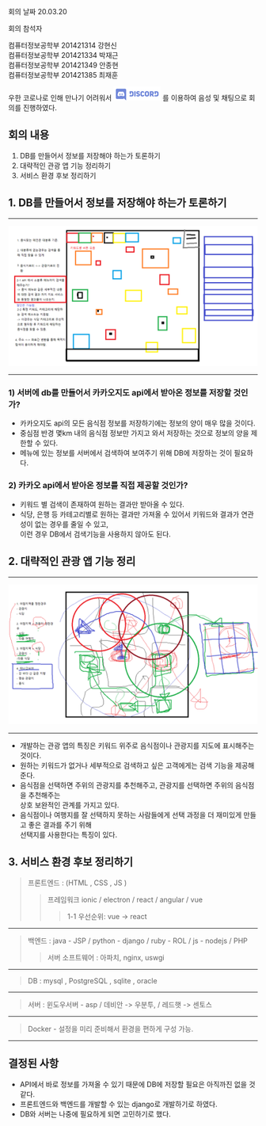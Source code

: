 회의 날짜 20.03.20

회의 참석자

컴퓨터정보공학부 201421314 강현신   
컴퓨터정보공학부 201421334 박재근   
컴퓨터정보공학부 201421349 안종현   
컴퓨터정보공학부 201421385 최재훈   


우한 코로나로 인해 만나기 어려워서 ![Alt text](/res/discord_edit.png) 를 이용하여 음성 및 채팅으로 회의를 진행하였다.

## 회의 내용
1. DB를 만들어서 정보를 저장해야 하는가 토론하기
2. 대략적인 관광 앱 기능 정리하기
3. 서비스 환경 후보 정리하기

## 1. DB를 만들어서 정보를 저장해야 하는가 토론하기
***
![synod_paint_2](/res/20.03.20_CF2.png)
***
### 1) 서버에 db를 만들어서 카카오지도 api에서 받아온 정보를 저장할 것인가?
* 카카오지도 api의 모든 음식점 정보를 저장하기에는 정보의 양이 매우 많을 것이다.   
* 중심점 반경 몇km 내의 음식점 정보만 가지고 와서 저장하는 것으로 정보의 양을 제한할 수 있다.   
* 메뉴에 있는 정보를 서버에서 검색하여 보여주기 위해 DB에 저장하는 것이 필요하다.   

### 2) 카카오 api에서 받아온 정보를 직접 제공할 것인가?
* 키워드 별 검색이 존재하여 원하는 결과만 받아올 수 있다.   
* 식당, 은행 등 카테고리별로 원하는 결과만 가져올 수 있어서 키워드와 결과가 연관성이 없는 경우를 줄일 수 있고,   
이런 경우 DB에서 검색기능을 사용하지 않아도 된다.

## 2. 대략적인 관광 앱 기능 정리
***
![synod_paint_1](/res/20.03.20_CF1.png)
***
* 개발하는 관광 앱의 특징은 키워드 위주로 음식점이나 관광지를 지도에 표시해주는 것이다.   
* 원하는 키워드가 없거나 세부적으로 검색하고 싶은 고객에게는 검색 기능을 제공해준다.   
* 음식점을 선택하면 주위의 관광지를 추천해주고, 관광지를 선택하면 주위의 음식점을 추천해주는   
상호 보완적인 관계를 가지고 있다.   
* 음식점이나 여행지를 잘 선택하지 못하는 사람들에게 선택 과정을 더 재미있게 만들고 좋은 결과를 주기 위해   
선택지를 사용한다는 특징이 있다.   

## 3. 서비스 환경 후보 정리하기

>프론트엔드 : (HTML , CSS , JS )
>> 프레임워크 ionic / electron / react / angular / vue 
>>> 1-1 우선순위: vue -> react   
***
> 백엔드 : java - JSP / python - django / ruby - ROL / js - nodejs / PHP 
>> 서버 소프트웨어 : 아파치, nginx, uswgi   
***
> DB : mysql , PostgreSQL , sqlite , oracle   
***
> 서버 : 윈도우서버 - asp  / 데비안 -> 우분투, / 레드햇 -> 센토스   
***
> Docker - 설정을 미리 준비해서 환경을 편하게 구성 가능.   
***
## 결정된 사항
* API에서 바로 정보를 가져올 수 있기 때문에 DB에 저장할 필요은 아직까진 없을 것 같다.
* 프론트엔드와 백엔드를 개발할 수 있는 django로 개발하기로 하였다.   
* DB와 서버는 나중에 필요하게 되면 고민하기로 했다.
